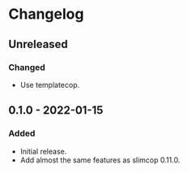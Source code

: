 # Changelog

## Unreleased

### Changed

- Use templatecop.

## 0.1.0 - 2022-01-15

### Added

- Initial release.
- Add almost the same features as slimcop 0.11.0.
